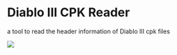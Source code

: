 # Diablo III CPK Reader

a tool to read the header information of Diablo III cpk files

<img src="https://i.imgur.com/FqlMgCB.png"></img>
